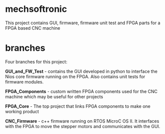 # mechsoftronic
This project contains GUI, firmware, firmware unit test and FPGA parts for a FPGA based CNC machine

# branches
Four branches for this project: 

**GUI_and_FW_Test** - contains the GUI developed in python to interface the Nios core firmware running on the FPGA. Also contains unit tests for firmware modules.

**FPGA_Components** - custom written FPGA components used for the CNC machine which may be useful for other projects

**FPGA_Core** - The top project that links FPGA components to make one working product

**CNC_Firmware** - c++ firmware running on RTOS MicroC OS II.  It interfaces with the FPGA to move the stepper motors and communicates with the GUI.
